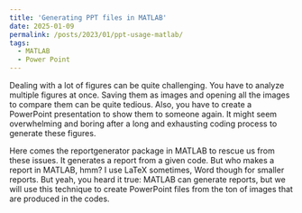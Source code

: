 ```yaml
---
title: 'Generating PPT files in MATLAB'
date: 2025-01-09
permalink: /posts/2023/01/ppt-usage-matlab/
tags:
  - MATLAB
  - Power Point
---
```

Dealing with a lot of figures can be quite challenging. You have to analyze multiple figures at once. Saving them as images and opening all the images to compare them can be quite tedious. Also, you have to create a PowerPoint presentation to show them to someone again. It might seem overwhelming and boring after a long and exhausting coding process to generate these figures.

Here comes the reportgenerator package in MATLAB to rescue us from these issues. It generates a report from a given code. But who makes a report in MATLAB, hmm? I use LaTeX sometimes, Word though for smaller reports. But yeah, you heard it true: MATLAB can generate reports, but we will use this technique to create PowerPoint files from the ton of images that are produced in the codes.
